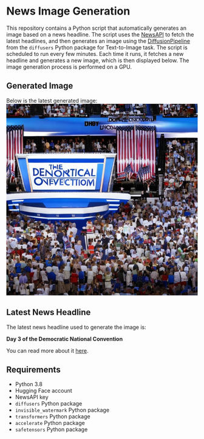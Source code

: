 # News Image Generation
This repository contains a Python script that automatically generates an image based on a news headline. The script uses the [NewsAPI](https://newsapi.org/) to fetch the latest headlines, and then generates an image using the [DiffusionPipeline](https://github.com/huggingface/diffusers) from the `diffusers` Python package for Text-to-Image task.
The script is scheduled to run every few minutes. Each time it runs, it fetches a new headline and generates a new image, which is then displayed below. The image generation process is performed on a GPU.

## Generated Image
Below is the latest generated image:
![Generated Image](image.png)

## Latest News Headline
The latest news headline used to generate the image is:

**Day 3 of the Democratic National Convention**

You can read more about it [here](https://news.google.com/rss/articles/CBMimAFBVV95cUxQSjR6QXY2ZnQ5Y0pWbDdPZ2hPNUZxMXkycVh0Mzh6eHhxSm41MlJBa2FTX2RDMUI1eU9YUlVpeHllNi1uODRPX1l2SC1ydTdtTkdCUEsxa0lmckVCRzU3M01NdE1QYWRqYThGT2lXZlRVTHEzZ1RZRG54dHd0ZUVjTEY5ZTgtRDBpbzRtYjhWMHZseHN6WDZnRQ?oc=5).

## Requirements
- Python 3.8
- Hugging Face account
- NewsAPI key
- `diffusers` Python package
- `invisible_watermark` Python package
- `transformers` Python package
- `accelerate` Python package
- `safetensors` Python package
